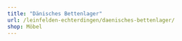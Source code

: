 ```yaml
---
title: "Dänisches Bettenlager"
url: /leinfelden-echterdingen/daenisches-bettenlager/
shop: Möbel
---
```

